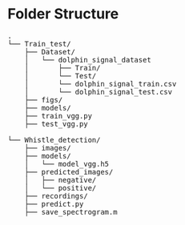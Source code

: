 # Folder Structure
<pre>
.  
└── Train_test/  
    ├── Dataset/  
    │   └── dolphin_signal_dataset  
    │       ├── Train/  
    │       └── Test/  
    │       └── dolphin_signal_train.csv  
    │       └── dolphin_signal_test.csv  
    ├── figs/  
    ├── models/  
    ├── train_vgg.py  
    ├── test_vgg.py  
    
└── Whistle_detection/  
    ├── images/  
    ├── models/  
    │   └── model_vgg.h5  
    ├── predicted_images/  
    │   ├── negative/  
    │   └── positive/  
    ├── recordings/  
    ├── predict.py  
    ├── save_spectrogram.m  
    
<pre>    
